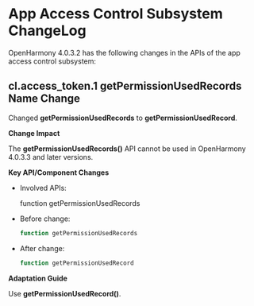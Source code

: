 # App Access Control Subsystem ChangeLog

OpenHarmony 4.0.3.2 has the following changes in the APIs of the app access control subsystem:

## cl.access_token.1 getPermissionUsedRecords Name Change

Changed **getPermissionUsedRecords** to **getPermissionUsedRecord**.

**Change Impact**

The **getPermissionUsedRecords()** API cannot be used in OpenHarmony 4.0.3.3 and later versions.

**Key API/Component Changes**

- Involved APIs:

  function getPermissionUsedRecords

- Before change:

  ```ts
  function getPermissionUsedRecords
  ```

- After change:

  ```ts
  function getPermissionUsedRecord
  ```

**Adaptation Guide**

Use **getPermissionUsedRecord()**.
